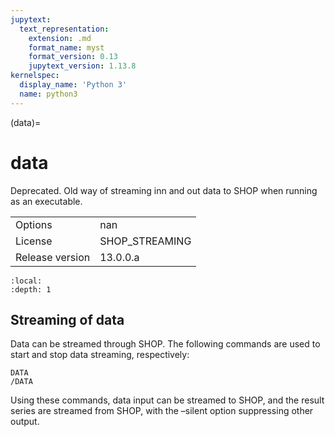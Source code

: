 ```yaml
---
jupytext:
  text_representation:
    extension: .md
    format_name: myst
    format_version: 0.13
    jupytext_version: 1.13.8
kernelspec:
  display_name: 'Python 3'
  name: python3
---
```


(data)=
# data
Deprecated. Old way of streaming inn and out data to SHOP when running as an executable.

|   |   |
|---|---|
|Options|nan|
|License|SHOP_STREAMING|
|Release version|13.0.0.a|

```{contents}
:local:
:depth: 1
```

## Streaming of data
Data can be streamed through SHOP. The following commands are used to start and stop data streaming, respectively:
```
DATA
/DATA
```

Using these commands, data input can be streamed to SHOP, and the result series are streamed from SHOP, with the –silent option suppressing other output.



